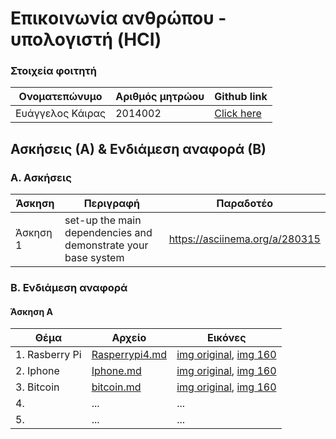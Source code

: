 # Επικοινωνία ανθρώπου - υπολογιστή (HCI)

### Στοιχεία φοιτητή
|  Ονοματεπώνυμο  | Αριθμός μητρώου | Github link |
| ------ | ------ | ------ |
| Ευάγγελος Κάιρας | 2014002 | [Click here ](https://github.com/VaggelisKair)|


## Ασκήσεις (Α) & Ενδιάμεση αναφορά (Β)

### A. Ασκήσεις
| Άσκηση | Περιγραφή | Παραδοτέο |
| ----- | ----- | ----- | 
| Άσκηση 1 | set-up the main dependencies and demonstrate your base system | https://asciinema.org/a/280315 |



### B. Ενδιάμεση αναφορά

#### Άσκηση Α

| Θέμα | Aρχείο | Εικόνες |
| ----- | ----- | ----- |
| 1. Rasberry Pi | [Rasperrypi4.md](https://github.com/VaggelisKair/gr/blob/gh-pages/_gallery/raspberrypi4.md) | [img original](https://github.com/VaggelisKair/gr/blob/gh-pages/images/raspberrypi4.jpg), [img 160](https://github.com/VaggelisKair/gr/blob/gh-pages/images/raspberrypi4-thumb.jpg) |
| 2. Iphone | [Iphone.md](https://github.com/VaggelisKair/gr/blob/gh-pages/_gallery/iphone.md)|[img original](https://github.com/VaggelisKair/gr/blob/gh-pages/images/iphone.png), [img 160](https://github.com/VaggelisKair/gr/blob/gh-pages/images/iphone-thumb.png) |
| 3. Bitcoin |  [bitcoin.md](https://github.com/VaggelisKair/gr/blob/gh-pages/_gallery/bitcoin.md)|[img original](https://github.com/VaggelisKair/gr/blob/gh-pages/images/bitcoin.jpg), [img 160](https://github.com/VaggelisKair/gr/blob/gh-pages/images/bitcoin-thumb.jpg) |
| 4.  | ... | ... |
| 5.  | ... | ... |
